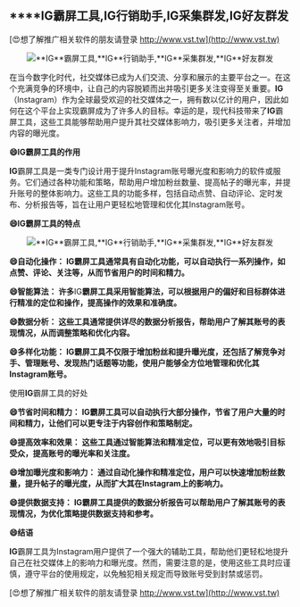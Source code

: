 ## ****IG**霸屏工具,**IG**行销助手,**IG**采集群发,**IG**好友群发**

[😍想了解推广相关软件的朋友请登录 http://www.vst.tw](http://www.vst.tw)

 <center><img src="https://vst.tw/MP4/tuiguang/png/0.png" alt="**IG**霸屏工具,**IG**行销助手,**IG**采集群发,**IG**好友群发"></center>

在当今数字化时代，社交媒体已成为人们交流、分享和展示的主要平台之一。在这个充满竞争的环境中，让自己的内容脱颖而出并吸引更多关注变得至关重要。**IG**（Instagram）作为全球最受欢迎的社交媒体之一，拥有数以亿计的用户，因此如何在这个平台上实现霸屏成为了许多人的目标。幸运的是，现代科技带来了**IG**霸屏工具，这些工具能够帮助用户提升其社交媒体影响力，吸引更多关注者，并增加内容的曝光度。

**😄**IG**霸屏工具的作用**

**IG**霸屏工具是一类专门设计用于提升Instagram账号曝光度和影响力的软件或服务。它们通过各种功能和策略，帮助用户增加粉丝数量、提高帖子的曝光率，并提升账号的整体影响力。这些工具的功能多样，包括自动点赞、自动评论、定时发布、分析报告等，旨在让用户更轻松地管理和优化其Instagram账号。

**😄**IG**霸屏工具的特点**

 <center><img src="https://vst.tw/MP4/tuiguang/png/8.png" alt="**IG**霸屏工具,**IG**行销助手,**IG**采集群发,**IG**好友群发"></center>

**😄自动化操作： **IG**霸屏工具通常具有自动化功能，可以自动执行一系列操作，如点赞、评论、关注等，从而节省用户的时间和精力。**

**😄智能算法： 许多**IG**霸屏工具采用智能算法，可以根据用户的偏好和目标群体进行精准的定位和操作，提高操作的效果和准确度。**

**😄数据分析： 这些工具通常提供详尽的数据分析报告，帮助用户了解其账号的表现情况，从而调整策略和优化内容。**

**😄多样化功能： **IG**霸屏工具不仅限于增加粉丝和提升曝光度，还包括了解竞争对手、管理账号、发现热门话题等功能，使用户能够全方位地管理和优化其Instagram账号。**

使用**IG**霸屏工具的好处

**😄节省时间和精力： **IG**霸屏工具可以自动执行大部分操作，节省了用户大量的时间和精力，让他们可以更专注于内容创作和策略制定。**

**😄提高效率和效果： 这些工具通过智能算法和精准定位，可以更有效地吸引目标受众，提高账号的曝光率和关注度。**

**😄增加曝光度和影响力： 通过自动化操作和精准定位，用户可以快速增加粉丝数量，提升帖子的曝光度，从而扩大其在Instagram上的影响力。**

**😄提供数据支持： **IG**霸屏工具提供的数据分析报告可以帮助用户了解其账号的表现情况，为优化策略提供数据支持和参考。**

**😄结语**

**IG**霸屏工具为Instagram用户提供了一个强大的辅助工具，帮助他们更轻松地提升自己在社交媒体上的影响力和曝光度。然而，需要注意的是，使用这些工具时应谨慎，遵守平台的使用规定，以免触犯相关规定而导致账号受到封禁或惩罚。

[😍想了解推广相关软件的朋友请登录 http://www.vst.tw](http://www.vst.tw)



